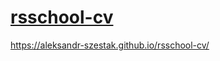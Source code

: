 # [rsschool-cv](https://aleksandr-szestak.github.io/rsschool-cv/cv)
<https://aleksandr-szestak.github.io/rsschool-cv/>